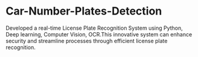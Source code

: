 # Car-Number-Plates-Detection

 Developed a real-time License Plate Recognition System using Python, Deep learning, Computer Vision, OCR.This innovative system can enhance security and streamline processes through efficient license plate recognition.

